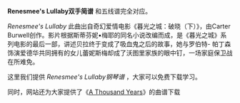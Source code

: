 

**Renesmee's Lullaby双手简谱** 和五线谱完全对应。

_Renesmee's Lullaby_ 此曲出自奇幻爱情电影《暮光之城：破晓（下）》，由Carter
Burwell创作。影片根据斯蒂芬妮•梅耶的同名小说改编而成，是《暮光之城》系列电影的最后一部，讲述贝拉终于变成了吸血鬼之后的故事，她与罗伯特-
帕丁森饰演爱德华共同拥有的女儿蕾妮斯梅却成了沃图里家族的眼中钉，一场家庭保卫战在所难免。

这里我们提供 _Renesmee's Lullaby钢琴谱_ ，大家可以免费下载学习。

同时，网站还为大家提供了《[A Thousand Years](Music-5178-A-Thousand-Years-暮光之城4插曲.html "A
Thousand Years")》的曲谱下载

